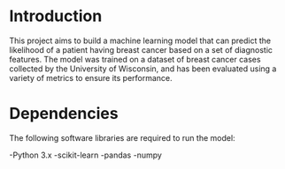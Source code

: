<h1>Introduction</h1>
This project aims to build a machine learning model that can predict the likelihood of a patient having breast cancer based on a set of diagnostic features. The model was trained on a dataset of breast cancer cases collected by the University of Wisconsin, and has been evaluated using a variety of metrics to ensure its performance.

<h1>Dependencies</h1>
The following software libraries are required to run the model:

-Python 3.x
-scikit-learn
-pandas
-numpy

